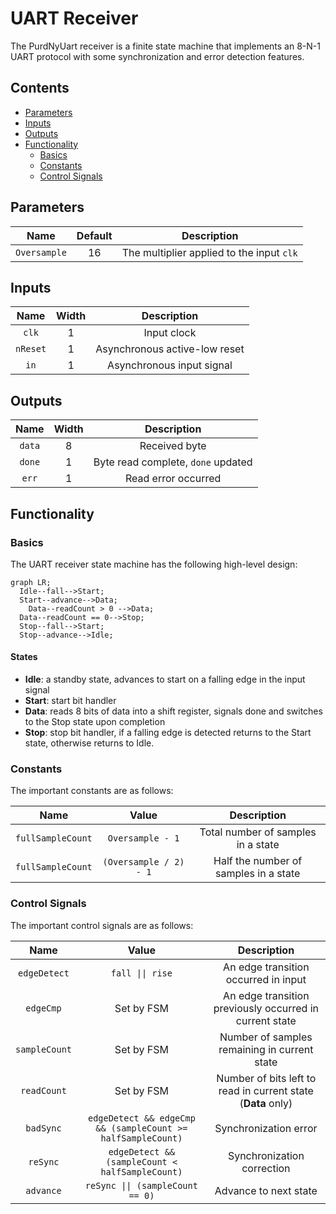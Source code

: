 # UART Receiver

The PurdNyUart receiver is a finite state machine that implements an 8-N-1 UART
protocol with some synchronization and error detection features.

## Contents
* [Parameters](#parameters)
* [Inputs](#inputs)
* [Outputs](#outputs)
* [Functionality](#functionality)
  * [Basics](#basics)
  * [Constants](#constants)
  * [Control Signals](#control-signals)

## Parameters
|      Name      | Default |               Description                 |
|      :--:      | :-----: |               :---------:                 |
| `Oversample`   |    16   | The multiplier applied to the input `clk` |

## Inputs
|    Name    |  Width  |                 Description                   |
|    :--:    |  :---:  |                 :---------:                   |
|   `clk`    |    1    | Input clock                                   |
|   `nReset` |    1    | Asynchronous active-low reset                 |
|   `in`     |    1    | Asynchronous input signal                     |

## Outputs

|    Name    |  Width  |                 Description                   |
|    :--:    |  :---:  |                 :---------:                   |
|   `data`   |    8    | Received byte                                 |
|   `done`   |    1    | Byte read complete, `done` updated            |
|   `err`    |    1    | Read error occurred                           |

## Functionality

### Basics

The UART receiver state machine has the following high-level design:

```mermaid
graph LR;
  Idle--fall-->Start;
  Start--advance-->Data;
    Data--readCount > 0 -->Data;
  Data--readCount == 0-->Stop;
  Stop--fall-->Start;
  Stop--advance-->Idle;
```

#### States
  * **Idle**: a standby state, advances to start on a falling edge in the input
    signal
  * **Start**: start bit handler
  * **Data**: reads 8 bits of data into a shift register, signals done and
    switches to the Stop state upon completion
  * **Stop**: stop bit handler, if a falling edge is detected returns to the
    Start state, otherwise returns to Idle.

### Constants

The important constants are as follows:

|       Name        |         Value          |              Description              |
|       :--:        |         :---:          |              :---------:              |
| `fullSampleCount` | `Oversample - 1`       | Total number of samples in a state    |
| `fullSampleCount` | `(Oversample / 2) - 1` | Half the number of samples in a state |

### Control Signals

The important control signals are as follows:

|     Name      |           Value          |                    Description                   |
|     :--:      |           :---:          |                    :---------:                   |
| `edgeDetect`  |      `fall \|\| rise`    | An edge transition occurred in input             |
| `edgeCmp`     |        Set by FSM        | An edge transition previously occurred in current state |
| `sampleCount` |        Set by FSM        | Number of samples remaining in current state     |
| `readCount`   |  Set by FSM  | Number of bits left to read in current state (**Data** only) |
| `badSync`     | `edgeDetect && edgeCmp && (sampleCount >= halfSampleCount)` | Synchronization error  |
| `reSync`      | `edgeDetect && (sampleCount < halfSampleCount)` | Synchronization correction |
| `advance`     | `reSync \|\| (sampleCount == 0)` | Advance to next state                    |
